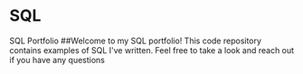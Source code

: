 # SQL
SQL Portfolio
##Welcome to my SQL portfolio! This code repository contains examples of SQL I've written. Feel free to take a look and reach out if you have any questions
